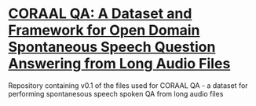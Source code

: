 # [CORAAL QA: A Dataset and Framework for Open Domain Spontaneous Speech Question Answering from Long Audio Files]()

Repository containing v0.1 of the files used for CORAAL QA - a dataset for performing spontanesous speech spoken QA from long audio files

